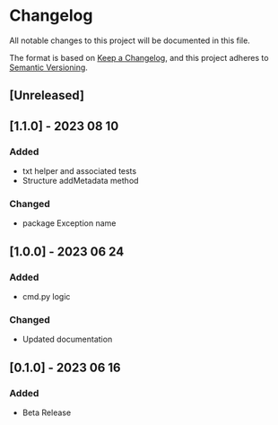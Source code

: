 # Changelog
All notable changes to this project will be documented in this file.

The format is based on [Keep a Changelog](https://keepachangelog.com/en/1.0.0/),
and this project adheres to [Semantic Versioning](https://semver.org/spec/v2.0.0.html).

## [Unreleased]

## [1.1.0] - 2023 08 10
### Added
- txt helper and associated tests
- Structure addMetadata method
### Changed
- package Exception name 

## [1.0.0] - 2023 06 24
### Added
- cmd.py logic
### Changed
- Updated documentation

## [0.1.0] - 2023 06 16
### Added
- Beta Release

